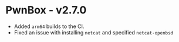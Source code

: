 # PwnBox - v2.7.0

- Added `arm64` builds to the CI.
- Fixed an issue with installing `netcat` and specified `netcat-openbsd`
